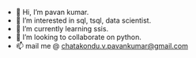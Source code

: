- 👋 Hi, I’m pavan kumar.
- 👀 I’m interested in sql, tsql, data scientist.
- 🌱 I’m currently learning ssis.
- 💞️ I’m looking to collaborate on python.
- 📫 mail me @ chatakondu.v.pavankumar@gmail.com

<!---
pavanchv/pavanchv is a ✨ special ✨ repository because its `README.md` (this file) appears on your GitHub profile.
You can click the Preview link to take a look at your changes.
--->
